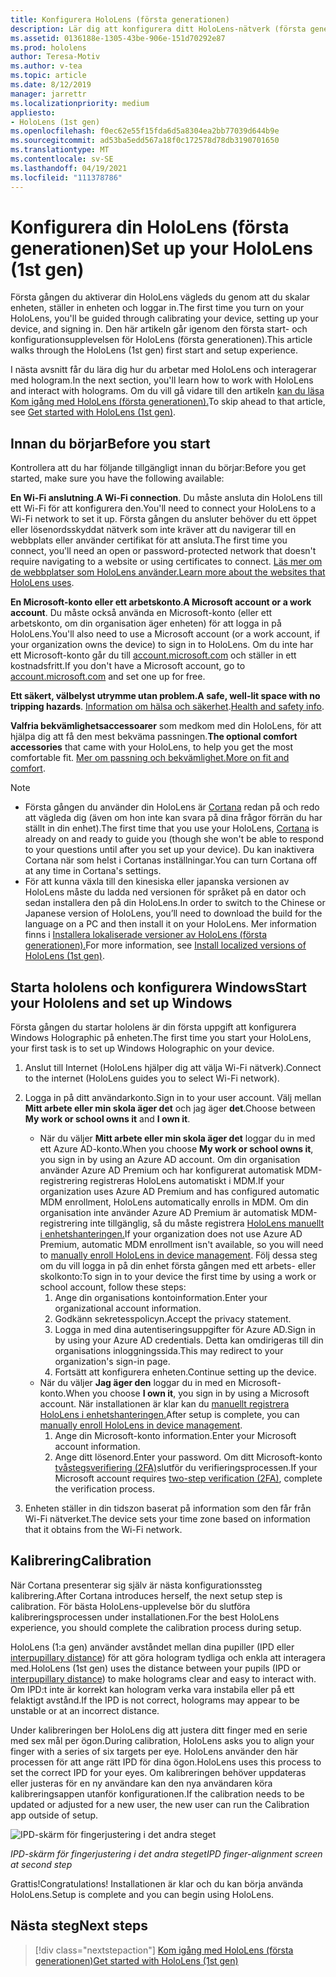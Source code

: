 ```yaml
---
title: Konfigurera HoloLens (första generationen)
description: Lär dig att konfigurera ditt HoloLens-nätverk (första generationen) för första gången över Wi-Fi-nätverk med antingen ett Microsoft-konto (MSA) eller ett Azure Active Directory-konto (AAD).
ms.assetid: 0136188e-1305-43be-906e-151d70292e87
ms.prod: hololens
author: Teresa-Motiv
ms.author: v-tea
ms.topic: article
ms.date: 8/12/2019
manager: jarrettr
ms.localizationpriority: medium
appliesto:
- HoloLens (1st gen)
ms.openlocfilehash: f0ec62e55f15fda6d5a8304ea2bb77039d644b9e
ms.sourcegitcommit: ad53ba5edd567a18f0c172578d78db3190701650
ms.translationtype: MT
ms.contentlocale: sv-SE
ms.lasthandoff: 04/19/2021
ms.locfileid: "111378786"
---
```

# <a name="set-up-your-hololens-1st-gen"></a><span data-ttu-id="7d1ff-103">Konfigurera din HoloLens (första generationen)</span><span class="sxs-lookup"><span data-stu-id="7d1ff-103">Set up your HoloLens (1st gen)</span></span>

<span data-ttu-id="7d1ff-104">Första gången du aktiverar din HoloLens vägleds du genom att du skalar enheten, ställer in enheten och loggar in.</span><span class="sxs-lookup"><span data-stu-id="7d1ff-104">The first time you turn on your HoloLens, you'll be guided through calibrating your device, setting up your device, and signing in.</span></span>  <span data-ttu-id="7d1ff-105">Den här artikeln går igenom den första start- och konfigurationsupplevelsen för HoloLens (första generationen).</span><span class="sxs-lookup"><span data-stu-id="7d1ff-105">This article walks through the HoloLens (1st gen) first start and setup experience.</span></span>

<span data-ttu-id="7d1ff-106">I nästa avsnitt får du lära dig hur du arbetar med HoloLens och interagerar med hologram.</span><span class="sxs-lookup"><span data-stu-id="7d1ff-106">In the next section, you'll learn how to work with HoloLens and interact with holograms.</span></span> <span data-ttu-id="7d1ff-107">Om du vill gå vidare till den artikeln [kan du läsa Kom igång med HoloLens (första generationen).](hololens1-basic-usage.md)</span><span class="sxs-lookup"><span data-stu-id="7d1ff-107">To skip ahead to that article, see [Get started with HoloLens (1st gen)](hololens1-basic-usage.md).</span></span>

## <a name="before-you-start"></a><span data-ttu-id="7d1ff-108">Innan du börjar</span><span class="sxs-lookup"><span data-stu-id="7d1ff-108">Before you start</span></span>

<span data-ttu-id="7d1ff-109">Kontrollera att du har följande tillgängligt innan du börjar:</span><span class="sxs-lookup"><span data-stu-id="7d1ff-109">Before you get started, make sure you have the following available:</span></span>

<span data-ttu-id="7d1ff-110">**En Wi-Fi anslutning**.</span><span class="sxs-lookup"><span data-stu-id="7d1ff-110">**A Wi-Fi connection**.</span></span> <span data-ttu-id="7d1ff-111">Du måste ansluta din HoloLens till ett Wi-Fi för att konfigurera den.</span><span class="sxs-lookup"><span data-stu-id="7d1ff-111">You'll need to connect your HoloLens to a Wi-Fi network to set it up.</span></span> <span data-ttu-id="7d1ff-112">Första gången du ansluter behöver du ett öppet eller lösenordsskyddat nätverk som inte kräver att du navigerar till en webbplats eller använder certifikat för att ansluta.</span><span class="sxs-lookup"><span data-stu-id="7d1ff-112">The first time you connect, you'll need an open or password-protected network that doesn't require navigating to a website or using certificates to connect.</span></span> <span data-ttu-id="7d1ff-113">[Läs mer om de webbplatser som HoloLens använder.](hololens-offline.md)</span><span class="sxs-lookup"><span data-stu-id="7d1ff-113">[Learn more about the websites that HoloLens uses](hololens-offline.md).</span></span>

<span data-ttu-id="7d1ff-114">**En Microsoft-konto eller ett arbetskonto**.</span><span class="sxs-lookup"><span data-stu-id="7d1ff-114">**A Microsoft account or a work account**.</span></span> <span data-ttu-id="7d1ff-115">Du måste också använda en Microsoft-konto (eller ett arbetskonto, om din organisation äger enheten) för att logga in på HoloLens.</span><span class="sxs-lookup"><span data-stu-id="7d1ff-115">You'll also need to use a Microsoft account (or a work account, if your organization owns the device) to sign in to HoloLens.</span></span> <span data-ttu-id="7d1ff-116">Om du inte har ett Microsoft-konto går du till [account.microsoft.com](https://account.microsoft.com) och ställer in ett kostnadsfritt.</span><span class="sxs-lookup"><span data-stu-id="7d1ff-116">If you don't have a Microsoft account, go to [account.microsoft.com](https://account.microsoft.com) and set one up for free.</span></span>

<span data-ttu-id="7d1ff-117">**Ett säkert, välbelyst utrymme utan problem.**</span><span class="sxs-lookup"><span data-stu-id="7d1ff-117">**A safe, well-lit space with no tripping hazards**.</span></span> <span data-ttu-id="7d1ff-118">[Information om hälsa och säkerhet](https://go.microsoft.com/fwlink/p/?LinkId=746661).</span><span class="sxs-lookup"><span data-stu-id="7d1ff-118">[Health and safety info](https://go.microsoft.com/fwlink/p/?LinkId=746661).</span></span>

<span data-ttu-id="7d1ff-119">**Valfria bekvämlighetsaccessoarer** som medkom med din HoloLens, för att hjälpa dig att få den mest bekväma passningen.</span><span class="sxs-lookup"><span data-stu-id="7d1ff-119">**The optional comfort accessories** that came with your HoloLens, to help you get the most comfortable fit.</span></span> <span data-ttu-id="7d1ff-120">[Mer om passning och bekvämlighet.](https://support.microsoft.com/help/12632/hololens-fit-your-hololens)</span><span class="sxs-lookup"><span data-stu-id="7d1ff-120">[More on fit and comfort](https://support.microsoft.com/help/12632/hololens-fit-your-hololens).</span></span>

> [!NOTE]
>  
> - <span data-ttu-id="7d1ff-121">Första gången du använder din HoloLens är [Cortana](hololens-cortana.md) redan på och redo att vägleda dig (även om hon inte kan svara på dina frågor förrän du har ställt in din enhet).</span><span class="sxs-lookup"><span data-stu-id="7d1ff-121">The first time that you use your HoloLens, [Cortana](hololens-cortana.md) is already on and ready to guide you (though she won't be able to respond to your questions until after you set up your device).</span></span> <span data-ttu-id="7d1ff-122">Du kan inaktivera Cortana när som helst i Cortanas inställningar.</span><span class="sxs-lookup"><span data-stu-id="7d1ff-122">You can turn Cortana off at any time in Cortana's settings.</span></span>
> - <span data-ttu-id="7d1ff-123">För att kunna växla till den kinesiska eller japanska versionen av HoloLens måste du ladda ned versionen för språket på en dator och sedan installera den på din HoloLens.</span><span class="sxs-lookup"><span data-stu-id="7d1ff-123">In order to switch to the Chinese or Japanese version of HoloLens, you’ll need to download the build for the language on a PC and then install it on your HoloLens.</span></span> <span data-ttu-id="7d1ff-124">Mer information finns i [Installera lokaliserade versioner av HoloLens (första generationen).](hololens1-install-localized.md)</span><span class="sxs-lookup"><span data-stu-id="7d1ff-124">For more information, see [Install localized versions of HoloLens (1st gen)](hololens1-install-localized.md).</span></span>

## <a name="start-your-hololens-and-set-up-windows"></a><span data-ttu-id="7d1ff-125">Starta hololens och konfigurera Windows</span><span class="sxs-lookup"><span data-stu-id="7d1ff-125">Start your Hololens and set up Windows</span></span>

<span data-ttu-id="7d1ff-126">Första gången du startar hololens är din första uppgift att konfigurera Windows Holographic på enheten.</span><span class="sxs-lookup"><span data-stu-id="7d1ff-126">The first time you start your HoloLens, your first task is to set up Windows Holographic on your device.</span></span>

1. <span data-ttu-id="7d1ff-127">Anslut till Internet (HoloLens hjälper dig att välja Wi-Fi nätverk).</span><span class="sxs-lookup"><span data-stu-id="7d1ff-127">Connect to the internet (HoloLens guides you to select Wi-Fi network).</span></span>

1. <span data-ttu-id="7d1ff-128">Logga in på ditt användarkonto.</span><span class="sxs-lookup"><span data-stu-id="7d1ff-128">Sign in to your user account.</span></span> <span data-ttu-id="7d1ff-129">Välj mellan **Mitt arbete eller min skola äger det** och jag äger **det**.</span><span class="sxs-lookup"><span data-stu-id="7d1ff-129">Choose between **My work or school owns it** and **I own it**.</span></span>
    - <span data-ttu-id="7d1ff-130">När du väljer **Mitt arbete eller min skola äger det** loggar du in med ett Azure AD-konto.</span><span class="sxs-lookup"><span data-stu-id="7d1ff-130">When you choose **My work or school owns it**, you sign in by using an Azure AD account.</span></span> <span data-ttu-id="7d1ff-131">Om din organisation använder Azure AD Premium och har konfigurerat automatisk MDM-registrering registreras HoloLens automatiskt i MDM.</span><span class="sxs-lookup"><span data-stu-id="7d1ff-131">If your organization uses Azure AD Premium and has configured automatic MDM enrollment, HoloLens automatically enrolls in MDM.</span></span> <span data-ttu-id="7d1ff-132">Om din organisation inte använder Azure AD Premium är automatisk MDM-registrering inte tillgänglig, så du måste registrera [HoloLens manuellt i enhetshanteringen.](hololens-enroll-mdm.md#different-ways-to-enroll)</span><span class="sxs-lookup"><span data-stu-id="7d1ff-132">If your organization does not use Azure AD Premium, automatic MDM enrollment isn't available, so you will need to [manually enroll HoloLens in device management](hololens-enroll-mdm.md#different-ways-to-enroll).</span></span> <span data-ttu-id="7d1ff-133">Följ dessa steg om du vill logga in på din enhet första gången med ett arbets- eller skolkonto:</span><span class="sxs-lookup"><span data-stu-id="7d1ff-133">To sign in to your device the first time by using a work or school account, follow these steps:</span></span>
        1. <span data-ttu-id="7d1ff-134">Ange din organisations kontoinformation.</span><span class="sxs-lookup"><span data-stu-id="7d1ff-134">Enter your organizational account information.</span></span>
        1. <span data-ttu-id="7d1ff-135">Godkänn sekretesspolicyn.</span><span class="sxs-lookup"><span data-stu-id="7d1ff-135">Accept the privacy statement.</span></span>
        1. <span data-ttu-id="7d1ff-136">Logga in med dina autentiseringsuppgifter för Azure AD.</span><span class="sxs-lookup"><span data-stu-id="7d1ff-136">Sign in by using your Azure AD credentials.</span></span> <span data-ttu-id="7d1ff-137">Detta kan omdirigeras till din organisations inloggningssida.</span><span class="sxs-lookup"><span data-stu-id="7d1ff-137">This may redirect to your organization's sign-in page.</span></span>
        1. <span data-ttu-id="7d1ff-138">Fortsätt att konfigurera enheten.</span><span class="sxs-lookup"><span data-stu-id="7d1ff-138">Continue setting up the device.</span></span>
    - <span data-ttu-id="7d1ff-139">När du väljer **Jag äger den** loggar du in med en Microsoft-konto.</span><span class="sxs-lookup"><span data-stu-id="7d1ff-139">When you choose **I own it**, you sign in by using a Microsoft account.</span></span> <span data-ttu-id="7d1ff-140">När installationen är klar kan du [manuellt registrera HoloLens i enhetshanteringen.](hololens-enroll-mdm.md#different-ways-to-enroll)</span><span class="sxs-lookup"><span data-stu-id="7d1ff-140">After setup is complete, you can [manually enroll HoloLens in device management](hololens-enroll-mdm.md#different-ways-to-enroll).</span></span>
        1. <span data-ttu-id="7d1ff-141">Ange din Microsoft-konto information.</span><span class="sxs-lookup"><span data-stu-id="7d1ff-141">Enter your Microsoft account information.</span></span>
        1. <span data-ttu-id="7d1ff-142">Ange ditt lösenord.</span><span class="sxs-lookup"><span data-stu-id="7d1ff-142">Enter your password.</span></span> <span data-ttu-id="7d1ff-143">Om ditt Microsoft-konto [tvåstegsverifiering (2FA)](https://blogs.technet.microsoft.com/microsoft_blog/2013/04/17/microsoft-account-gets-more-secure/)slutför du verifieringsprocessen.</span><span class="sxs-lookup"><span data-stu-id="7d1ff-143">If your Microsoft account requires [two-step verification (2FA)](https://blogs.technet.microsoft.com/microsoft_blog/2013/04/17/microsoft-account-gets-more-secure/), complete the verification process.</span></span>

1. <span data-ttu-id="7d1ff-144">Enheten ställer in din tidszon baserat på information som den får från Wi-Fi nätverket.</span><span class="sxs-lookup"><span data-stu-id="7d1ff-144">The device sets your time zone based on information that it obtains from the Wi-Fi network.</span></span>

## <a name="calibration"></a><span data-ttu-id="7d1ff-145">Kalibrering</span><span class="sxs-lookup"><span data-stu-id="7d1ff-145">Calibration</span></span>

<span data-ttu-id="7d1ff-146">När Cortana presenterar sig själv är nästa konfigurationssteg kalibrering.</span><span class="sxs-lookup"><span data-stu-id="7d1ff-146">After Cortana introduces herself, the next setup step is calibration.</span></span> <span data-ttu-id="7d1ff-147">För bästa HoloLens-upplevelse bör du slutföra kalibreringsprocessen under installationen.</span><span class="sxs-lookup"><span data-stu-id="7d1ff-147">For the best HoloLens experience, you should complete the calibration process during setup.</span></span>

<span data-ttu-id="7d1ff-148">HoloLens (1:a gen) använder avståndet mellan dina pupiller (IPD eller [interpupillary distance](https://en.wikipedia.org/wiki/Interpupillary_distance)) för att göra hologram tydliga och enkla att interagera med.</span><span class="sxs-lookup"><span data-stu-id="7d1ff-148">HoloLens (1st gen) uses the distance between your pupils (IPD or [interpupillary distance](https://en.wikipedia.org/wiki/Interpupillary_distance)) to make holograms clear and easy to interact with.</span></span> <span data-ttu-id="7d1ff-149">Om IPD:t inte är korrekt kan hologram verka vara instabila eller på ett felaktigt avstånd.</span><span class="sxs-lookup"><span data-stu-id="7d1ff-149">If the IPD is not correct, holograms may appear to be unstable or at an incorrect distance.</span></span>

<span data-ttu-id="7d1ff-150">Under kalibreringen ber HoloLens dig att justera ditt finger med en serie med sex mål per ögon.</span><span class="sxs-lookup"><span data-stu-id="7d1ff-150">During calibration, HoloLens asks you to align your finger with a series of six targets per eye.</span></span> <span data-ttu-id="7d1ff-151">HoloLens använder den här processen för att ange rätt IPD för dina ögon.</span><span class="sxs-lookup"><span data-stu-id="7d1ff-151">HoloLens uses this process to set the correct IPD for your eyes.</span></span> <span data-ttu-id="7d1ff-152">Om kalibreringen behöver uppdateras eller justeras för en ny användare kan den nya användaren köra kalibreringsappen utanför konfigurationen.</span><span class="sxs-lookup"><span data-stu-id="7d1ff-152">If the calibration needs to be updated or adjusted for a new user, the new user can run the Calibration app  outside of setup.</span></span>

![IPD-skärm för fingerjustering i det andra steget](./images/ipd-finger-alignment-300px.jpg)

<span data-ttu-id="7d1ff-154">*IPD-skärm för fingerjustering i det andra steget*</span><span class="sxs-lookup"><span data-stu-id="7d1ff-154">*IPD finger-alignment screen at second step*</span></span>

<span data-ttu-id="7d1ff-155">Grattis!</span><span class="sxs-lookup"><span data-stu-id="7d1ff-155">Congratulations!</span></span> <span data-ttu-id="7d1ff-156">Installationen är klar och du kan börja använda HoloLens.</span><span class="sxs-lookup"><span data-stu-id="7d1ff-156">Setup is complete and you can begin using HoloLens.</span></span>

## <a name="next-steps"></a><span data-ttu-id="7d1ff-157">Nästa steg</span><span class="sxs-lookup"><span data-stu-id="7d1ff-157">Next steps</span></span>

> [!div class="nextstepaction"]
> [<span data-ttu-id="7d1ff-158">Kom igång med HoloLens (första generationen)</span><span class="sxs-lookup"><span data-stu-id="7d1ff-158">Get started with HoloLens (1st gen)</span></span>](hololens1-basic-usage.md)
